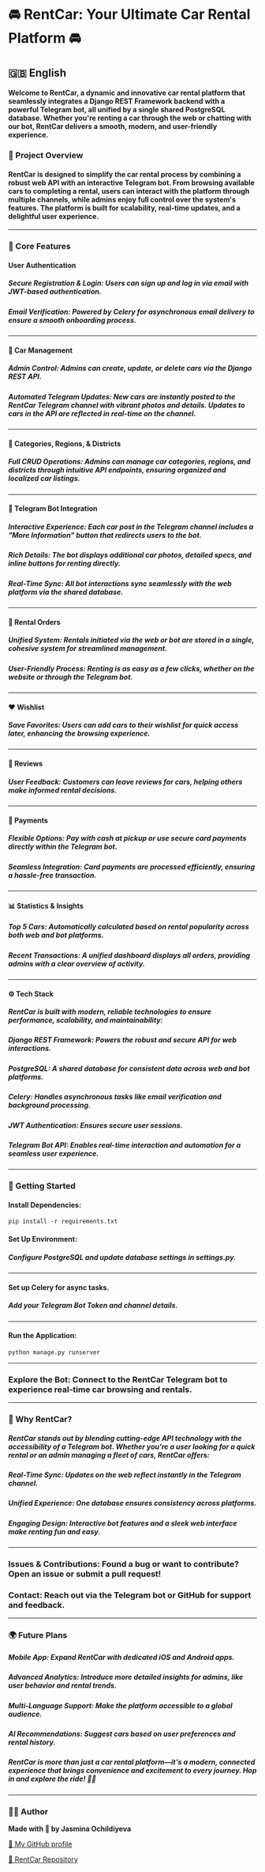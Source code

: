 # 🚘 RentCar: Your Ultimate Car Rental Platform 🚘

## 🇬🇧 English

#### Welcome to RentCar, a dynamic and innovative car rental platform that seamlessly integrates a Django REST Framework backend with a powerful Telegram bot, all unified by a single shared PostgreSQL database. Whether you're renting a car through the web or chatting with our bot, RentCar delivers a smooth, modern, and user-friendly experience.

### 🌟 Project Overview

#### RentCar is designed to simplify the car rental process by combining a robust web API with an interactive Telegram bot. From browsing available cars to completing a rental, users can interact with the platform through multiple channels, while admins enjoy full control over the system's features. The platform is built for scalability, real-time updates, and a delightful user experience.

--- 

### 🔑 Core Features

#### User Authentication

##### Secure Registration & Login: Users can sign up and log in via email with JWT-based authentication.

##### Email Verification: Powered by Celery for asynchronous email delivery to ensure a smooth onboarding process.

---

#### 🚙 Car Management

##### Admin Control: Admins can create, update, or delete cars via the Django REST API.

##### Automated Telegram Updates: New cars are instantly posted to the RentCar Telegram channel with vibrant photos and details. Updates to cars in the API are reflected in real-time on the channel.

---

#### 🌇 Categories, Regions, & Districts

##### Full CRUD Operations: Admins can manage car categories, regions, and districts through intuitive API endpoints, ensuring organized and localized car listings.

---

#### 🤖 Telegram Bot Integration

##### Interactive Experience: Each car post in the Telegram channel includes a "More Information" button that redirects users to the bot.

##### Rich Details: The bot displays additional car photos, detailed specs, and inline buttons for renting directly.

##### Real-Time Sync: All bot interactions sync seamlessly with the web platform via the shared database.

---

#### 🚗 Rental Orders

##### Unified System: Rentals initiated via the web or bot are stored in a single, cohesive system for streamlined management.

##### User-Friendly Process: Renting is as easy as a few clicks, whether on the website or through the Telegram bot.

--- 

#### ❤️ Wishlist

##### Save Favorites: Users can add cars to their wishlist for quick access later, enhancing the browsing experience.

---

#### 💬 Reviews

##### User Feedback: Customers can leave reviews for cars, helping others make informed rental decisions.

---

#### 💸 Payments

##### Flexible Options: Pay with cash at pickup or use secure card payments directly within the Telegram bot.

##### Seamless Integration: Card payments are processed efficiently, ensuring a hassle-free transaction.

---

#### 📊 Statistics & Insights

##### Top 5 Cars: Automatically calculated based on rental popularity across both web and bot platforms.

##### Recent Transactions: A unified dashboard displays all orders, providing admins with a clear overview of activity.

---

#### ⚙️ Tech Stack

##### RentCar is built with modern, reliable technologies to ensure performance, scalability, and maintainability:

##### Django REST Framework: Powers the robust and secure API for web interactions.

##### PostgreSQL: A shared database for consistent data across web and bot platforms.

##### Celery: Handles asynchronous tasks like email verification and background processing.

##### JWT Authentication: Ensures secure user sessions.

##### Telegram Bot API: Enables real-time interaction and automation for a seamless user experience.

---

### 🚀 Getting Started

#### Install Dependencies:

```
pip install -r requirements.txt
```

#### Set Up Environment:

##### Configure PostgreSQL and update database settings in settings.py.

---

#### Set up Celery for async tasks.

##### Add your Telegram Bot Token and channel details.

---

#### Run the Application:

```
python manage.py runserver
```

---

### Explore the Bot: Connect to the RentCar Telegram bot to experience real-time car browsing and rentals.

--- 

### 👀 Why RentCar?

##### RentCar stands out by blending cutting-edge API technology with the accessibility of a Telegram bot. Whether you're a user looking for a quick rental or an admin managing a fleet of cars, RentCar offers:

##### Real-Time Sync: Updates on the web reflect instantly in the Telegram channel.

##### Unified Experience: One database ensures consistency across platforms.

##### Engaging Design: Interactive bot features and a sleek web interface make renting fun and easy.

---

### Issues & Contributions: Found a bug or want to contribute? Open an issue or submit a pull request!

### Contact: Reach out via the Telegram bot or GitHub for support and feedback.

---

### 🌍 Future Plans

##### Mobile App: Expand RentCar with dedicated iOS and Android apps.

##### Advanced Analytics: Introduce more detailed insights for admins, like user behavior and rental trends.

##### Multi-Language Support: Make the platform accessible to a global audience.

##### AI Recommendations: Suggest cars based on user preferences and rental history.

##### RentCar is more than just a car rental platform—it's a modern, connected experience that brings convenience and excitement to every journey. Hop in and explore the ride! 🚗💨

---

### 👩‍💻 Author

**Made with 🧡 by Jasmina Ochildiyeva**

[🔗 My GitHub profile](https://github.com/jasminndev)

[📂 RentCar Repository](https://github.com/jasminndev/RentCar)
